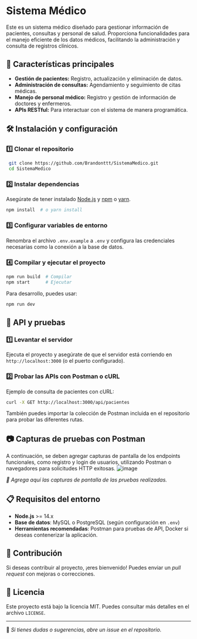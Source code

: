 # Sistema Médico

Este es un sistema médico diseñado para gestionar información de pacientes, consultas y personal de salud. Proporciona funcionalidades para el manejo eficiente de los datos médicos, facilitando la administración y consulta de registros clínicos.

## 📌 Características principales
- **Gestión de pacientes:** Registro, actualización y eliminación de datos.
- **Administración de consultas:** Agendamiento y seguimiento de citas médicas.
- **Manejo de personal médico:** Registro y gestión de información de doctores y enfermeros.
- **APIs RESTful:** Para interactuar con el sistema de manera programática.

## 🛠️ Instalación y configuración
### 1️⃣ Clonar el repositorio
```sh
 git clone https://github.com/Brandonttt/SistemaMedico.git
 cd SistemaMedico
```

### 2️⃣ Instalar dependencias
Asegúrate de tener instalado [Node.js](https://nodejs.org/) y [npm](https://www.npmjs.com/) o [yarn](https://yarnpkg.com/).

```sh
npm install  # o yarn install
```

### 3️⃣ Configurar variables de entorno
Renombra el archivo `.env.example` a `.env` y configura las credenciales necesarias como la conexión a la base de datos.

### 4️⃣ Compilar y ejecutar el proyecto
```sh
npm run build  # Compilar
npm start      # Ejecutar
```
Para desarrollo, puedes usar:
```sh
npm run dev
```

## 📡 API y pruebas
### 1️⃣ Levantar el servidor
Ejecuta el proyecto y asegúrate de que el servidor está corriendo en `http://localhost:3000` (o el puerto configurado).

### 2️⃣ Probar las APIs con Postman o cURL
Ejemplo de consulta de pacientes con cURL:
```sh
curl -X GET http://localhost:3000/api/pacientes
```

También puedes importar la colección de Postman incluida en el repositorio para probar las diferentes rutas.

## 📷 Capturas de pruebas con Postman
A continuación, se deben agregar capturas de pantalla de los endpoints funcionales, como registro y login de usuarios, utilizando Postman o navegadores para solicitudes HTTP exitosas.
![image](https://github.com/user-attachments/assets/5ada42d4-d123-4b21-aee9-30a5a942d621)


_🔹 Agrega aquí las capturas de pantalla de las pruebas realizadas._

## 📋 Requisitos del entorno
- **Node.js** >= 14.x
- **Base de datos**: MySQL o PostgreSQL (según configuración en `.env`)
- **Herramientas recomendadas**: Postman para pruebas de API, Docker si deseas contenerizar la aplicación.

## 🚀 Contribución
Si deseas contribuir al proyecto, ¡eres bienvenido! Puedes enviar un *pull request* con mejoras o correcciones.

## 📄 Licencia
Este proyecto está bajo la licencia MIT. Puedes consultar más detalles en el archivo `LICENSE`.

---

📌 *Si tienes dudas o sugerencias, abre un issue en el repositorio.*
